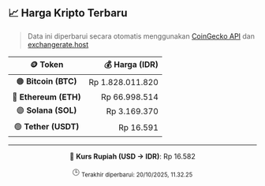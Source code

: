 

<!-- HARGA_KRIPTO -->
## 📈 Harga Kripto Terbaru

> Data ini diperbarui secara otomatis menggunakan [CoinGecko API](https://www.coingecko.com/) dan [exchangerate.host](https://exchangerate.host/)

<div align="center">

| 🪙 Token | 💰 Harga (IDR) |
|:------:|---------------:|
| 🟠 **Bitcoin (BTC)**   | Rp 1.828.011.820 |
| 🔵 **Ethereum (ETH)**  | Rp 66.998.514 |
| 🟣 **Solana (SOL)**    | Rp 3.169.370 |
| 🟢 **Tether (USDT)**   | Rp 16.591 |

---

💱 **Kurs Rupiah (USD → IDR)**: Rp 16.582

🕒 <sub>Terakhir diperbarui: 20/10/2025, 11.32.25</sub>

</div>
<!-- /HARGA_KRIPTO -->